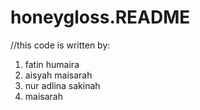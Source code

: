 # honeygloss.README

//this code is written by:
1. fatin humaira
2. aisyah maisarah
3. nur adlina sakinah
4. maisarah
